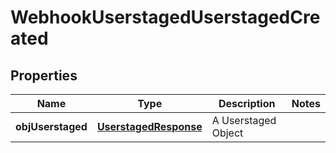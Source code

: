 
# WebhookUserstagedUserstagedCreated

## Properties
| Name | Type | Description | Notes |
| ------------ | ------------- | ------------- | ------------- |
| **objUserstaged** | [**UserstagedResponse**](UserstagedResponse.md) | A Userstaged Object |  |



